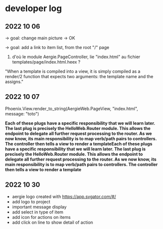 # developer log





## 2022 10 06

-> goal: change main picture -> OK

-> goal: add a link to item list, from the root "/" page  

1) d'où le module Aergie.PageController, lie "index.html" au fichier templates/page/index.html.heex ?



"When a template is compiled into a view, it is simply compiled as a render/2 function that expects two arguments: the template name and the assigns."


## 2022 10 07

Phoenix.View.render_to_string(AergieWeb.PageView, "index.html", message: "toto")


__Each of these plugs have a specific responsibility that we will learn later. The last plug is precisely the HelloWeb.Router module. This allows the endpoint to delegate all further request processing to the router. As we now know, its main responsibility is to map verb/path pairs to controllers. The controller then tells a view to render a templateEach of these plugs have a specific responsibility that we will learn later. The last plug is precisely the HelloWeb.Router module. This allows the endpoint to delegate all further request processing to the router. As we now know, its main responsibility is to map verb/path pairs to controllers. The controller then tells a view to render a template__



## 2022 10 30

- aergie logo created with https://app.svgator.com/#/
- add logo to project
- important message display
- add select in type of item
- add icon for actions on items
- add click on line to show detail of action